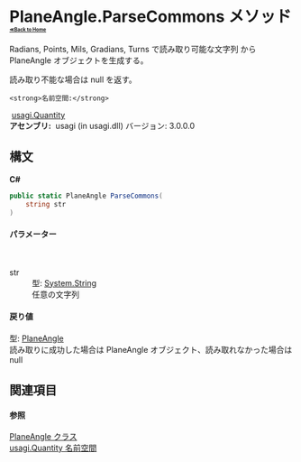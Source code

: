 # PlaneAngle.ParseCommons メソッド <div style="font-size:30%"><a href="https://github.com/usagi/usagi.cs/blob/master/docs/Home.md">≪Back to Home</a></div> 

Radians, Points, Mils, Gradians, Turns で読み取り可能な文字列 から PlaneAngle オブジェクトを生成する。 

読み取り不能な場合は null を返す。


    <strong>名前空間:</strong>
&nbsp;<a href="N_usagi_Quantity.md">usagi.Quantity</a><br /><strong>アセンブリ:</strong>
&nbsp;usagi (in usagi.dll) バージョン: 3.0.0.0

## 構文

**C#**<br />
``` C#
public static PlaneAngle ParseCommons(
	string str
)
```


#### パラメーター
&nbsp;<dl><dt>str</dt><dd>型: <a href="http://msdn2.microsoft.com/ja-jp/library/s1wwdcbf" target="_blank">System.String</a><br />任意の文字列</dd></dl>

#### 戻り値
型: <a href="T_usagi_Quantity_PlaneAngle.md">PlaneAngle</a><br />読み取りに成功した場合は PlaneAngle オブジェクト、読み取れなかった場合は null

## 関連項目


#### 参照
<a href="T_usagi_Quantity_PlaneAngle.md">PlaneAngle クラス</a><br /><a href="N_usagi_Quantity.md">usagi.Quantity 名前空間</a><br />